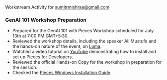 <!-- 
****************************************************************** 
**                                                              **
**          Summary Generated from Pieces                       **
**                                                              **
**          - Long-Term Memory for your entire workstream       **
**          - https://pieces.app                                **
**                                                              **
****************************************************************** 
-->

Workstream Activity for sumitrmishraa@gmail.com

### **GenAI 101 Workshop Preparation**

- Prepared for the GenAI 101 with Pieces Workshop scheduled for July 13th at 7:00 PM GMT+5:30.
- Reviewed the workshop details, including the speaker Ali Mustufa and the hands-on nature of the event, on [Luma](https://lu.ma/699zvici?tk=nzZhsr).
- Watched a video tutorial on [YouTube](youtube.com/watch?v=ORqfCP_hQWM) demonstrating how to install and set up Pieces for Developers.
- Reviewed the official Hands-on Copy for the workshop in preparation for the session.
- Checked the [Pieces Windows Installation Guide](docs.pieces.app/products/meet-pieces/windows-installation-guide?_gl=1*1ixw8q8*_gcl_au*NzY5MTM2NjMuMTc1MjQwNTA3Mg..*_ga*Nzg3OTQ0OTMwLjE3NTI0MDUwNzI.*_ga_BVYEFRWCYX*czE3NTI0MDUwNzIkbzEkZzAkdDE3NTI0MDUwNzIkajYwJGwwJGgw).